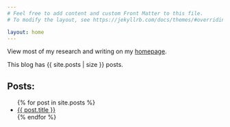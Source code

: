 ```yaml
---
# Feel free to add content and custom Front Matter to this file.
# To modify the layout, see https://jekyllrb.com/docs/themes/#overriding-theme-defaults

layout: home
---
```

<link href="{{ 'assets/main.css' | relative_url }}" rel="stylesheet">

View most of my research and writing on my [homepage](https://levon003.github.io).

This blog has {{ site.posts | size }} posts.

## Posts:

<ul>
  {% for post in site.posts %}
    <li>
      <a href="{{ post.url }}">{{ post.title }}</a>
    </li>
  {% endfor %}
</ul>
